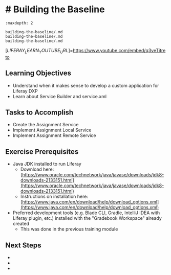 # # Building the Baseline

```{toctree}
:maxdepth: 2

building-the-baseline/.md
building-the-baseline/.md
building-the-baseline/.md
```

[$LIFERAY_LEARN_YOUTUBE_URL$]=https://www.youtube.com/embed/q3veTitreto

## Learning Objectives

* Understand when it makes sense to develop a custom application for Liferay DXP
* Learn about Service Builder and service.xml

## Tasks to Accomplish

* Create the Assignment Service
* Implement Assignment Local Service
* Implement Assignment Remote Service

## Exercise Prerequisites

* Java JDK installed to run Liferay
    - Download here: [https://www.oracle.com/technetwork/java/javase/downloads/jdk8-downloads-2133151.html](https://www.oracle.com/technetwork/java/javase/downloads/jdk8-downloads-2133151.html)
    - Instructions on installation here: [https://www.java.com/en/download/help/download_options.xml](https://www.java.com/en/download/help/download_options.xml)
* Preferred development tools (e.g. Blade CLI, Gradle, IntelliJ IDEA with Liferay plugin, etc.) installed with the "Gradebook Workspace" already created
	- This was done in the previous training module

## Next Steps

* [](./building-the-baseline/.md) 
* [](./building-the-baseline/.md) 
* [](./building-the-baseline/.md) 